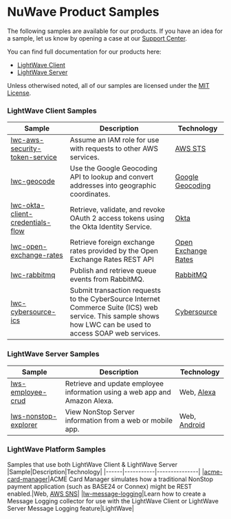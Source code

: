 # NuWave Product Samples
The following samples are available for our products. If you have an idea
for a sample, let us know by opening a case at our
[Support Center](https://support.nuwavetech.com). 

You can find full documentation for our products here:
- [LightWave Client](https://docs.nuwavetech.com/display/LWCLIENT)
- [LightWave Server](https://docs.nuwavetech.com/display/LWSERVER)
 
Unless otherwised noted, all of our samples are licensed under the [MIT License](./LICENSE).
### LightWave Client Samples
|Sample|Description|Technology|
|------|-----------|---------------|
|[lwc-aws-security-token-service](https://github.com/nuwavetech/lwc-aws-security-token-service)|Assume an IAM role for use with requests to other AWS services.|[AWS STS](https://docs.aws.amazon.com/STS/latest/APIReference/welcome.html)|
|[lwc-geocode](https://github.com/nuwavetech/lwc-geocode)|Use the Google Geocoding API to lookup and convert addresses into geographic coordinates.|[Google Geocoding](https://developers.google.com/maps/documentation/geocoding/overview)|
|[lwc-okta-client-credentials-flow](https://github.com/nuwavetech/lwc-okta-client-credentials-flow)|Retrieve, validate, and revoke OAuth 2 access tokens using the Okta Identity Service.|[Okta](https://www.okta.com/)|
|[lwc-open-exchange-rates](https://github.com/nuwavetech/lwc-open-exchange-rates)|Retrieve foreign exchange rates provided by the Open Exchange Rates REST API|[Open Exchange Rates](https://openexchangerates.org/)|
|[lwc-rabbitmq](https://github.com/nuwavetech/lwc-rabbitmq)|Publish and retrieve queue events from RabbitMQ.|[RabbitMQ](https://rabbitmq.com)|
|[lwc-cybersource-ics](https://github.com/nuwavetech/lwc-cybersource-ics)|Submit transaction requests to the CyberSource Internet Commerce Suite (ICS) web service. This sample shows how LWC can be used to access SOAP web services.|[Cybersource](https://www.cybersource.com)|

### LightWave Server Samples
|Sample|Description|Technology|
|------|-----------|---------------|
|[lws-employee-crud](https://github.com/nuwavetech/lws-employee-crud)|Retrieve and update employee information using a web app and Amazon Alexa.|Web, [Alexa](https://developer.amazon.com/en-US/alexa)|
|[lws-nonstop-explorer](https://github.com/nuwavetech/lws-nonstop-explorer)|View NonStop Server information from a web or mobile app.|Web, [Android](https://developer.android.com/)|

### LightWave Platform Samples
Samples that use both LightWave Client & LightWave Server
|Sample|Description|Technology|
|------|-----------|---------------|
|[acme-card-manager](https://github.com/nuwavetech/acme-card-manager)|ACME Card Manager simulates how a traditional NonStop payment application (such as BASE24 or Connex) might be REST enabled.|Web, [AWS SNS](https://docs.aws.amazon.com/sns/latest/api/Welcome.html)|
|[lw-message-logging](https://github.com/nuwavetech/lw-message-logging)|Learn how to create a Message Logging collector for use with the LightWave Client or LightWave Server Message Logging feature|LightWave|

